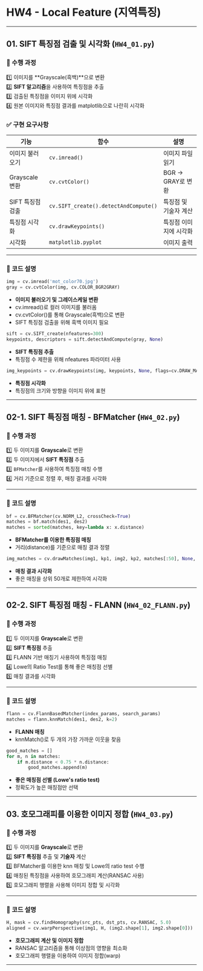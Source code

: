 # HW4 - Local Feature (지역특징)

---

## 01. SIFT 특징점 검출 및 시각화 (`HW4_01.py`)

### 🔹 수행 과정

1️⃣ 이미지를 **Grayscale(흑백)**으로 변환  
2️⃣ **SIFT 알고리즘**을 사용하여 특징점을 추출  
3️⃣ 검출된 특징점을 이미지 위에 시각화  
4️⃣ 원본 이미지와 특징점 결과를 matplotlib으로 나란히 시각화

### ✅ 구현 요구사항

| 기능 | 함수 | 설명 |
|------|------|------|
| 이미지 불러오기 | `cv.imread()` | 이미지 파일 읽기 |
| Grayscale 변환 | `cv.cvtColor()` | BGR → GRAY로 변환 |
| SIFT 특징점 검출 | `cv.SIFT_create().detectAndCompute()` | 특징점 및 기술자 계산 |
| 특징점 시각화 | `cv.drawKeypoints()` | 특징점 이미지에 시각화 |
| 시각화 | `matplotlib.pyplot` | 이미지 출력 |

---

### **📌 코드 설명**
```python
img = cv.imread('mot_color70.jpg')  
gray = cv.cvtColor(img, cv.COLOR_BGR2GRAY)
```
- **이미지 불러오기 및 그레이스케일 변환**
- cv.imread()로 컬러 이미지를 불러옴
- cv.cvtColor()를 통해 Grayscale(흑백)으로 변환
- SIFT 특징점 검출을 위해 흑백 이미지 필요

```python
sift = cv.SIFT_create(nfeatures=300)
keypoints, descriptors = sift.detectAndCompute(gray, None)
```
- **SIFT 특징점 추출**
- 특징점 수 제한을 위해 nfeatures 파라미터 사용

```python
img_keypoints = cv.drawKeypoints(img, keypoints, None, flags=cv.DRAW_MATCHES_FLAGS_DRAW_RICH_KEYPOINTS)
```
- **특징점 시각화**
- 특징점의 크기와 방향을 이미지 위에 표현

---

## 02-1. SIFT 특징점 매칭 - BFMatcher (`HW4_02.py`)

### 🔹 수행 과정

1️⃣ 두 이미지를 **Grayscale**로 변환  
2️⃣ 두 이미지에서 **SIFT 특징점** 추출  
3️⃣ `BFMatcher`를 사용하여 특징점 매칭 수행  
4️⃣ 거리 기준으로 정렬 후, 매칭 결과를 시각화

---

### **📌 코드 설명**
```python
bf = cv.BFMatcher(cv.NORM_L2, crossCheck=True)
matches = bf.match(des1, des2)
matches = sorted(matches, key=lambda x: x.distance)
```
- **BFMatcher를 이용한 특징점 매칭**
- 거리(distance)를 기준으로 매칭 결과 정렬

```python
img_matches = cv.drawMatches(img1, kp1, img2, kp2, matches[:50], None, flags=2)
```
- **매칭 결과 시각화**
- 좋은 매칭을 상위 50개로 제한하여 시각화

---

## 02-2. SIFT 특징점 매칭 - FLANN (`HW4_02_FLANN.py`)

### 🔹 수행 과정

1️⃣ 두 이미지를 **Grayscale**로 변환  
2️⃣ **SIFT 특징점** 추출  
3️⃣ FLANN 기반 매칭기 사용하여 특징점 매칭  
4️⃣ Lowe의 Ratio Test를 통해 좋은 매칭점 선별  
5️⃣ 매칭 결과를 시각화

---

### **📌 코드 설명**
```python
flann = cv.FlannBasedMatcher(index_params, search_params)
matches = flann.knnMatch(des1, des2, k=2)
```
- **FLANN 매칭**
- knnMatch()로 두 개의 가장 가까운 이웃을 찾음

```python
good_matches = []
for m, n in matches:
    if m.distance < 0.75 * n.distance:
        good_matches.append(m)
```
- **좋은 매칭점 선별 (Lowe's ratio test)**
- 정확도가 높은 매칭점만 선택

---

## 03. 호모그래피를 이용한 이미지 정합 (`HW4_03.py`)

### 🔹 수행 과정

1️⃣ 두 이미지를 **Grayscale**로 변환  
2️⃣ **SIFT 특징점** 추출 및 **기술자** 계산  
3️⃣ BFMatcher를 이용한 knn 매칭 및 Lowe의 ratio test 수행  
4️⃣ 매칭된 특징점을 사용하여 호모그래피 계산(RANSAC 사용)  
5️⃣ 호모그래피 행렬을 사용해 이미지 정합 및 시각화

---

### **📌 코드 설명**
```python
H, mask = cv.findHomography(src_pts, dst_pts, cv.RANSAC, 5.0)
aligned = cv.warpPerspective(img1, H, (img2.shape[1], img2.shape[0]))
```
- **호모그래피 계산 및 이미지 정합**
- RANSAC 알고리즘을 통해 이상점의 영향을 최소화
- 호모그래피 행렬을 이용하여 이미지 정합(warp)

---